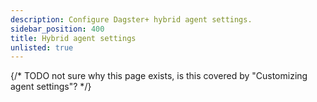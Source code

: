 ```yaml
---
description: Configure Dagster+ hybrid agent settings.
sidebar_position: 400
title: Hybrid agent settings
unlisted: true
---
```


{/* TODO not sure why this page exists, is this covered by "Customizing agent settings"? */}
